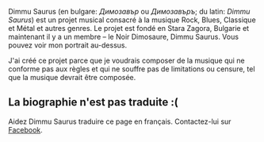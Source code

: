 Dimmu Saurus (en bulgare: *Димозавър* ou *Димозавъръ*; du latin: *Dimmu Saurus*) est un projet musical consacré à la musique Rock, Blues, Classique et Métal et autres genres. Le projet est fondé en Stara Zagora, Bulgarie et maintenant il y a un membre – le Noir Dimosaure, Dimmu Saurus. Vous pouvez voir mon portrait au-dessus.

J'ai créé ce projet parce que je voudrais composer de la musique qui ne conforme pas aux règles et qui ne souffre pas de limitations ou censure, tel que la musique devrait être composée.

## La biographie n'est pas traduite :(
Aidez Dimmu Saurus traduire ce page en français. Contactez-lui sur [Facebook](https://www.facebook.com/dimmusaurus/).
